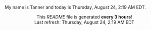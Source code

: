 My name is Tanner and today is Thursday, August 24, 2:19 AM EDT.

<p align="center">This <i>README</i> file is generated <b>every 3 hours</b>!</br>Last refresh: Thursday, August 24, 2:19 AM EDT<br /></p>
